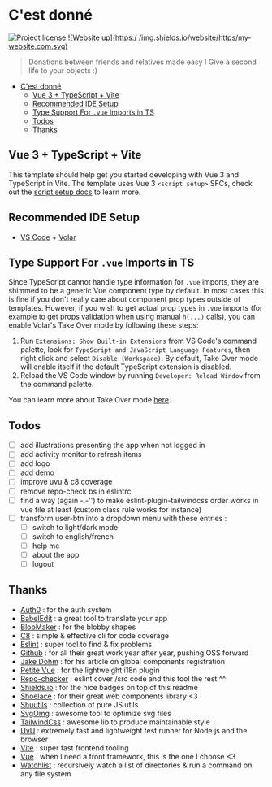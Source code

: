 # C'est donné

[![Project license](https://img.shields.io/github/license/Shuunen/c-est-donne.svg?color=informational)](https://github.com/Shuunen/c-est-donne/blob/master/LICENSE)
[![Website up](https:/
/img.shields.io/website/https/my-website.com.svg)](https://my-website.com)

> Donations between friends and relatives made easy ! Give a second life to your objects :)

- [C'est donné](#cest-donné)
  - [Vue 3 + TypeScript + Vite](#vue-3--typescript--vite)
  - [Recommended IDE Setup](#recommended-ide-setup)
  - [Type Support For `.vue` Imports in TS](#type-support-for-vue-imports-in-ts)
  - [Todos](#todos)
  - [Thanks](#thanks)

## Vue 3 + TypeScript + Vite

This template should help get you started developing with Vue 3 and TypeScript in Vite. The template uses Vue 3 `<script setup>` SFCs, check out the [script setup docs](https://v3.vuejs.org/api/sfc-script-setup.html#sfc-script-setup) to learn more.

## Recommended IDE Setup

- [VS Code](https://code.visualstudio.com/) + [Volar](https://marketplace.visualstudio.com/items?itemName=Vue.volar)

## Type Support For `.vue` Imports in TS

Since TypeScript cannot handle type information for `.vue` imports, they are shimmed to be a generic Vue component type by default. In most cases this is fine if you don't really care about component prop types outside of templates. However, if you wish to get actual prop types in `.vue` imports (for example to get props validation when using manual `h(...)` calls), you can enable Volar's Take Over mode by following these steps:

1. Run `Extensions: Show Built-in Extensions` from VS Code's command palette, look for `TypeScript and JavaScript Language Features`, then right click and select `Disable (Workspace)`. By default, Take Over mode will enable itself if the default TypeScript extension is disabled.
2. Reload the VS Code window by running `Developer: Reload Window` from the command palette.

You can learn more about Take Over mode [here](https://github.com/johnsoncodehk/volar/discussions/471).

## Todos

- [ ] add illustrations presenting the app when not logged in
- [ ] add activity monitor to refresh items
- [ ] add logo
- [ ] add demo
- [ ] improve uvu & c8 coverage
- [ ] remove repo-check bs in eslintrc
- [ ] find a way (again -.-'') to make eslint-plugin-tailwindcss order works in vue file at least (custom class rule works for instance)
- [ ] transform user-btn into a dropdown menu with these entries :
  - [ ] switch to light/dark mode
  - [ ] switch to english/french
  - [ ] help me
  - [ ] about the app
  - [ ] logout

## Thanks

- [Auth0](https://auth0.com) : for the auth system
- [BabelEdit](https://www.codeandweb.com/babeledit) : a great tool to translate your app
- [BlobMaker](https://www.blobmaker.app) : for the blobby shapes
- [C8](https://github.com/bcoe/c8) : simple & effective cli for code coverage
- [Eslint](https://eslint.org) : super tool to find & fix problems  
- [Github](https://github.com) : for all their great work year after year, pushing OSS forward  
- [Jake Dohm](https://dev.to/jakedohm_34/auto-registering-all-your-components-in-vue-3-with-vite-4884) : for his article on global components registration
- [Petite Vue](https://github.com/intlify/vue-i18n-next/tree/master/packages/petite-vue-i18n) : for the lightweight i18n plugin
- [Repo-checker](https://github.com/Shuunen/repo-checker) : eslint cover /src code and this tool the rest ^^  
- [Shields.io](https://shields.io) : for the nice badges on top of this readme
- [Shoelace](https://shoelace.style) : for their great web components library <3
- [Shuutils](https://github.com/Shuunen/shuutils) : collection of pure JS utils
- [SvgOmg](https://jakearchibald.github.io/svgomg) : awesome tool to optimize svg files
- [TailwindCss](https://tailwindcss.com) : awesome lib to produce maintainable style
- [UvU](https://github.com/lukeed/uvu) : extremely fast and lightweight test runner for Node.js and the browser
- [Vite](https://github.com/vitejs/vite) : super fast frontend tooling  
- [Vue](https://vuejs.org) : when I need a front framework, this is the one I choose <3
- [Watchlist](https://github.com/lukeed/watchlist) : recursively watch a list of directories & run a command on any file system
